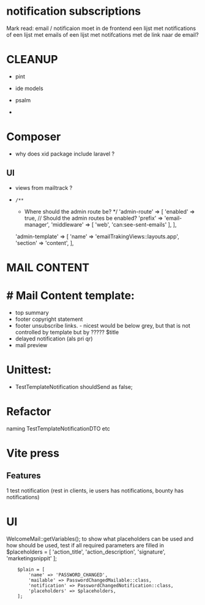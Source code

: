 # notification subscriptions

Mark read: email / notificaion
moet in de frontend een lijst met notifications of een lijst met emails of een lijst met notifcations met de link naar de email?

# CLEANUP
- pint
- ide models
- psalm

- 
# Composer
- why does xid package include laravel ?

## UI
- views from mailtrack ?
-     /**
    * Where should the admin route be?
      */
      'admin-route' => [
      'enabled' => true, // Should the admin routes be enabled?
      'prefix' => 'email-manager',
      'middleware' => [
      'web',
      'can:see-sent-emails'
      ],
      ],

  'admin-template' => [
  'name' => 'emailTrakingViews::layouts.app',
  'section' => 'content',
  ],

# MAIL CONTENT
# # Mail Content template:
- top summary
- footer copyright statement
- footer unsubscribe links. - nicest would be below grey, but that is not controlled by template but by ????? $title
- delayed notification (als pri qr)
- mail preview


# Unittest:
- TestTemplateNotification shouldSend as false;


# Refactor 
naming TestTemplateNotificationDTO etc

# Vite press

## Features
1 test notification (rest in clients, ie users has notifications, bounty has notifications)

# UI
WelcomeMail::getVariables();
to show what placeholders can be used and how should be used, test if all required parameters are filled in
$placeholders = [
'action_title',
'action_description',
'signature',
'marketingsnippit'
];

        $plain = [
            'name' => 'PASSWORD_CHANGED',
            'mailable' => PasswordChangedMailable::class,
            'notification' => PasswordChangedNotification::class,
            'placeholders' => $placeholders,
        ];
